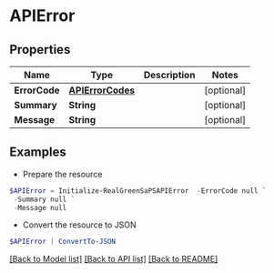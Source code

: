 # APIError
## Properties

Name | Type | Description | Notes
------------ | ------------- | ------------- | -------------
**ErrorCode** | [**APIErrorCodes**](APIErrorCodes.md) |  | [optional] 
**Summary** | **String** |  | [optional] 
**Message** | **String** |  | [optional] 

## Examples

- Prepare the resource
```powershell
$APIError = Initialize-RealGreenSaPSAPIError  -ErrorCode null `
 -Summary null `
 -Message null
```

- Convert the resource to JSON
```powershell
$APIError | ConvertTo-JSON
```

[[Back to Model list]](../README.md#documentation-for-models) [[Back to API list]](../README.md#documentation-for-api-endpoints) [[Back to README]](../README.md)

